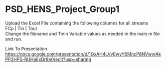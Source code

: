 # PSD_HENS_Project_Group1

Upload the Excel File containing the following columns for all streams<br>
FCp | Tin | Tout<br>
Change the filename and Tmin Variable values as needed in the main.m file and run.

Link To Presentation
https://docs.google.com/presentation/d/1GxAH4LVvEwyY6MncP8NVwvrAkPP2HPS-RUHaExDr6e0/edit?usp=sharing
